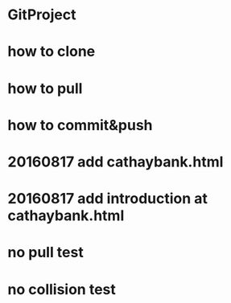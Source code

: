 # GitProject
# how to clone
# how to pull
# how to commit&push
# 20160817 add cathaybank.html
# 20160817 add introduction at cathaybank.html 
# no pull test
# no collision test
